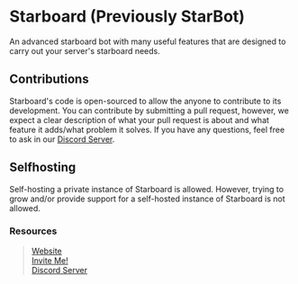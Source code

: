 # Starboard (Previously StarBot)
An advanced starboard bot with many useful features that are designed to carry out your server's starboard needs. 

## Contributions
Starboard's code is open-sourced to allow the anyone to contribute to its development. You can contribute by submitting a pull request, however, we expect a clear description of what your pull request is about and what feature it adds/what problem it solves. If you have any questions, feel free to ask in our [Discord Server](https://discord.gg/XtX9wx3qre).

## Selfhosting
Self-hosting a private instance of Starboard is allowed. However, trying to grow and/or provide support for a self-hosted instance of Starboard is not allowed. 

### Resources
> [Website](https://otterbots.xyz)\
> [Invite Me!](https://discord.com/api/oauth2/authorize?client_id=984501396051214426&permissions=268512368&scope=bot%20applications.commands)\
> [Discord Server](https://discord.gg/XtX9wx3qre)

